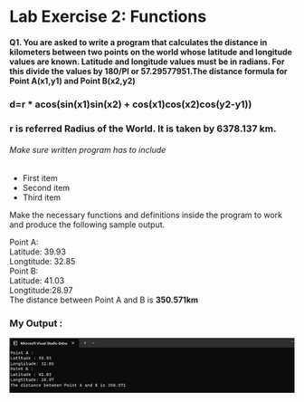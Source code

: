 # Lab Exercise 2: Functions 

#### Q1. You are asked to write a program that calculates the distance in kilometers between two points on the world whose latitude and longitude values are known. Latitude and longitude values must be in radians. For this divide the values by 180/PI or 57.29577951.The distance formula for Point A(x1,y1) and Point B(x2,y2)


### d=r * acos(sin(x1)sin(x2) + cos(x1)cos(x2)cos(y2-y1))
### r is referred Radius of the World. It is taken by 6378.137 km.

###### Make sure written program has to include

- First item
- Second item
- Third item


Make the necessary functions and definitions inside the program to work and produce the
following sample output.

Point A: \
Latitude: 39.93 \
Longtitude: 32.85 \
Point B: \
Latitude: 41.03\
Longtitude:28.97\
The distance between Point A and B is  **350.571km**

### My Output :

![sample output 2](Lab2_Exercise/Lab02_Exercise_Screenshot.png)
